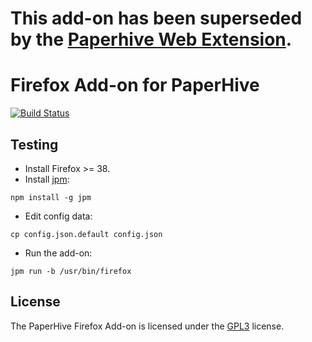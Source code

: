 # This add-on has been superseded by the [Paperhive Web Extension](https://github.com/paperhive/paperhive-web-extension).



# Firefox Add-on for PaperHive

[![Build Status](https://travis-ci.org/paperhive/paperhive-firefox-addon.svg?branch=master)](https://travis-ci.org/paperhive/paperhive-firefox-addon)

## Testing

* Install Firefox >= 38.
* Install [jpm](https://www.npmjs.com/package/jpm):
```
npm install -g jpm
```
* Edit config data:
```
cp config.json.default config.json
```
* Run the add-on:
```
jpm run -b /usr/bin/firefox
```

## License
The PaperHive Firefox Add-on is licensed under the
[GPL3](https://www.gnu.org/licenses/gpl.html) license.
